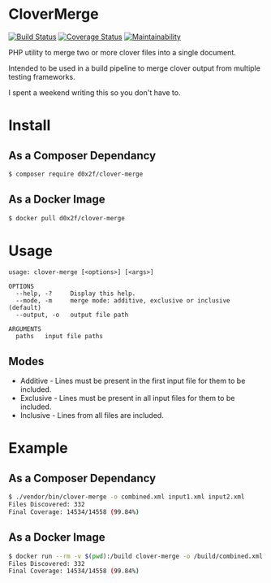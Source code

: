 # CloverMerge

[![Build Status](https://travis-ci.org/d0x2f/CloverMerge.svg?branch=master)](https://travis-ci.org/d0x2f/CloverMerge)
[![Coverage Status](https://coveralls.io/repos/github/d0x2f/CloverMerge/badge.svg?branch=master)](https://coveralls.io/github/d0x2f/CloverMerge?branch=master)
[![Maintainability](https://api.codeclimate.com/v1/badges/7ff86933961de446d594/maintainability)](https://codeclimate.com/github/d0x2f/CloverMerge/maintainability)

PHP utility to merge two or more clover files into a single document.

Intended to be used in a build pipeline to merge clover output from multiple testing frameworks.

I spent a weekend writing this so you don't have to.

# Install

## As a Composer Dependancy

```bash
$ composer require d0x2f/clover-merge
```

## As a Docker Image

```bash
$ docker pull d0x2f/clover-merge
```

# Usage

```
usage: clover-merge [<options>] [<args>]

OPTIONS
  --help, -?     Display this help.
  --mode, -m     merge mode: additive, exclusive or inclusive (default)
  --output, -o   output file path

ARGUMENTS
  paths   input file paths
```

## Modes

* Additive - Lines must be present in the first input file for them to be included.
* Exclusive - Lines must be present in all input files for them to be included.
* Inclusive - Lines from all files are included.

# Example

## As a Composer Dependancy

```bash
$ ./vendor/bin/clover-merge -o combined.xml input1.xml input2.xml
Files Discovered: 332
Final Coverage: 14534/14558 (99.84%)
```

## As a Docker Image

```bash
$ docker run --rm -v $(pwd):/build clover-merge -o /build/combined.xml /build/input1.xml /build/input2.xml
Files Discovered: 332
Final Coverage: 14534/14558 (99.84%)
```